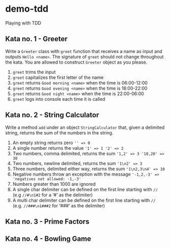 # demo-tdd
Playing with TDD

## Kata no. 1 - Greeter

Write a `Greeter` class with `greet` function that receives a name as input and outputs `Hello <name>`. The signature of `greet` should not change throughout the kata. You are allowed to construct `Greeter` object as you please.

1. `greet` trims the input
2. `greet` capitalizes the first letter of the name
3. `greet` returns `Good morning <name>` when the time is 06:00-12:00
4. `greet` returns `Good evening <name>` when the time is 18:00-22:00
5. `greet` returns `Good night <name>` when the time is 22:00-06:00
6. `greet` logs into console each time it is called

## Kata no. 2 - String Calculator

Write a method `add` under an object `StringCalculator` that, given a delimited string, returns the sum of the numbers in the string.

1. An empty string returns zero `'' => 0`
2. A single number returns the value `'1' => 1 '2' => 2`
3. Two numbers, comma delimited, returns the sum `'1,2' => 3 '10,20' => 30`
4. Two numbers, newline delimited, returns the sum `'1\n2' => 3`
5. Three numbers, delimited either way, returns the sum `'1\n2,3\n4' => 10`
6. Negative numbers throw an exception with the message `'-1,2,-3' => 'negatives not allowed: -1,-3'`
7. Numbers greater than 1000 are ignored
8. A single char delimiter can be defined on the first line starting with `//` (e.g `//#\n1#2` for a ‘#’ as the delimiter)
9. A multi char delimiter can be defined on the first line starting with `//` (e.g. `//###\n1###2` for ‘###’ as the delimiter)

## Kata no. 3 - Prime Factors

## Kata no. 4 - Bowling Game